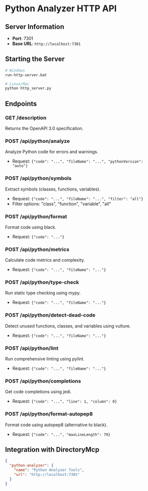 # Python Analyzer HTTP API

## Server Information
- **Port**: 7301
- **Base URL**: `http://localhost:7301`

## Starting the Server

```bash
# Windows
run-http-server.bat

# Linux/Mac
python http_server.py
```

## Endpoints

### GET /description
Returns the OpenAPI 3.0 specification.

### POST /api/python/analyze
Analyze Python code for errors and warnings.
- Request: `{"code": "...", "fileName": "...", "pythonVersion": "auto"}`

### POST /api/python/symbols
Extract symbols (classes, functions, variables).
- Request: `{"code": "...", "fileName": "...", "filter": "all"}`
- Filter options: "class", "function", "variable", "all"

### POST /api/python/format
Format code using black.
- Request: `{"code": "..."}`

### POST /api/python/metrics
Calculate code metrics and complexity.
- Request: `{"code": "...", "fileName": "..."}`

### POST /api/python/type-check
Run static type checking using mypy.
- Request: `{"code": "...", "fileName": "..."}`

### POST /api/python/detect-dead-code
Detect unused functions, classes, and variables using vulture.
- Request: `{"code": "...", "fileName": "..."}`

### POST /api/python/lint
Run comprehensive linting using pylint.
- Request: `{"code": "...", "fileName": "..."}`

### POST /api/python/completions
Get code completions using jedi.
- Request: `{"code": "...", "line": 1, "column": 0}`

### POST /api/python/format-autopep8
Format code using autopep8 (alternative to black).
- Request: `{"code": "...", "maxLineLength": 79}`

## Integration with DirectoryMcp

```json
{
  "python-analyzer": {
    "name": "Python Analyzer Tools",
    "url": "http://localhost:7301"
  }
}
```
